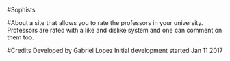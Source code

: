 #Sophists

#About
a site that allows you to rate the professors in your university. Professors are rated with a like and dislike system and one can comment on them too.

#Credits
Developed by Gabriel Lopez
Initial development started Jan 11 2017
